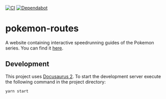 [![CI](https://github.com/efoerster/pokemon-routes/workflows/CI/badge.svg)](https://github.com/efoerster/pokemon-routes/actions)
[![Dependabot](https://api.dependabot.com/badges/status?host=github&repo=efoerster/pokemon-routes)](https://dependabot.com)

# pokemon-routes

A website containing interactive speedrunning guides of the Pokemon series.
You can find it [here](http://efoerster.github.io/pokemon-routes).

## Development

This project uses [Docusaurus 2](https://v2.docusaurus.io/). To start the development server execute the following command in the project directory:

```console
yarn start
```
